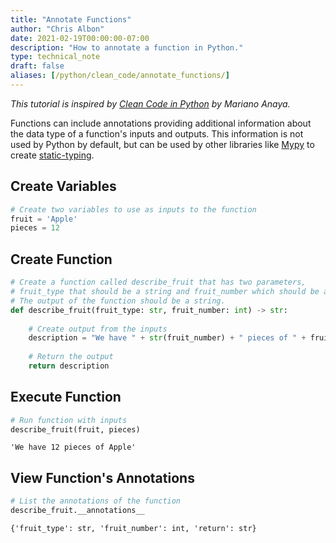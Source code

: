 ```yaml
---
title: "Annotate Functions"
author: "Chris Albon"
date: 2021-02-19T00:00:00-07:00
description: "How to annotate a function in Python."
type: technical_note
draft: false
aliases: [/python/clean_code/annotate_functions/]
---
```

_This tutorial is inspired by [Clean Code in Python](https://amzn.to/3ue4Ywv) by Mariano Anaya._

Functions can include annotations providing additional information about the data type of a function's inputs and outputs. This information is not used by Python by default, but can be used by other libraries like [Mypy](https://mypy.readthedocs.io/en/stable/) to create [static-typing](https://en.wikipedia.org/wiki/Type_system#Static_and_dynamic_type_checking_in_practice).

## Create Variables


```python
# Create two variables to use as inputs to the function
fruit = 'Apple'
pieces = 12
```

## Create Function


```python
# Create a function called describe_fruit that has two parameters,
# fruit_type that should be a string and fruit_number which should be an integer.
# The output of the function should be a string.
def describe_fruit(fruit_type: str, fruit_number: int) -> str:
    
    # Create output from the inputs
    description = "We have " + str(fruit_number) + " pieces of " + fruit_type 
    
    # Return the output
    return description
```

## Execute Function


```python
# Run function with inputs
describe_fruit(fruit, pieces)
```




    'We have 12 pieces of Apple'



## View Function's Annotations


```python
# List the annotations of the function
describe_fruit.__annotations__
```




    {'fruit_type': str, 'fruit_number': int, 'return': str}


